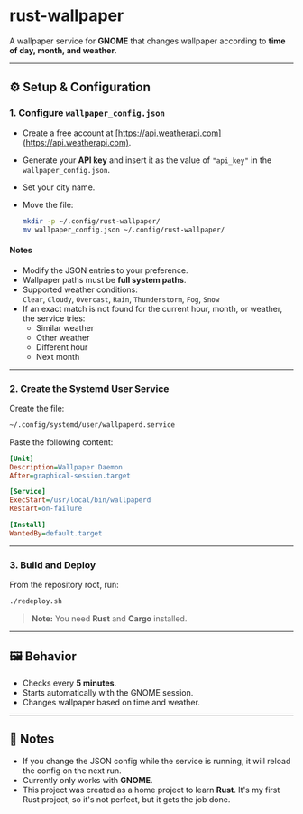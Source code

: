 # rust-wallpaper

A wallpaper service for **GNOME** that changes wallpaper according to **time of day, month, and weather**.

---

## ⚙️ Setup & Configuration

### 1. Configure `wallpaper_config.json`

- Create a free account at [https://api.weatherapi.com](https://api.weatherapi.com).
- Generate your **API key** and insert it as the value of `"api_key"` in the `wallpaper_config.json`.
- Set your city name.
- Move the file:

  ```bash
  mkdir -p ~/.config/rust-wallpaper/
  mv wallpaper_config.json ~/.config/rust-wallpaper/
  ```

#### Notes

- Modify the JSON entries to your preference.
- Wallpaper paths must be **full system paths**.
- Supported weather conditions:  
  `Clear`, `Cloudy`, `Overcast`, `Rain`, `Thunderstorm`, `Fog`, `Snow`
- If an exact match is not found for the current hour, month, or weather, the service tries:
  - Similar weather
  - Other weather
  - Different hour
  - Next month

---

### 2. Create the Systemd User Service

Create the file:

```bash
~/.config/systemd/user/wallpaperd.service
```

Paste the following content:

```ini
[Unit]
Description=Wallpaper Daemon
After=graphical-session.target

[Service]
ExecStart=/usr/local/bin/wallpaperd
Restart=on-failure

[Install]
WantedBy=default.target
```

---

### 3. Build and Deploy

From the repository root, run:

```bash
./redeploy.sh
```

> **Note:** You need **Rust** and **Cargo** installed.

---

## 🖼️ Behavior

- Checks every **5 minutes**.
- Starts automatically with the GNOME session.
- Changes wallpaper based on time and weather.

---

## 📝 Notes

- If you change the JSON config while the service is running, it will reload the config on the next run.
- Currently only works with **GNOME**.
- This project was created as a home project to learn **Rust**. It's my first Rust project, so it's not perfect, but it gets the job done.
